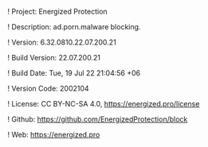 ! Project: Energized Protection

! Description: ad.porn.malware blocking.

! Version: 6.32.0810.22.07.200.21

! Build Version: 22.07.200.21

! Build Date: Tue, 19 Jul 22 21:04:56 +06

! Version Code: 2002104

! License: CC BY-NC-SA 4.0, https://energized.pro/license

! Github: https://github.com/EnergizedProtection/block

! Web: https://energized.pro
